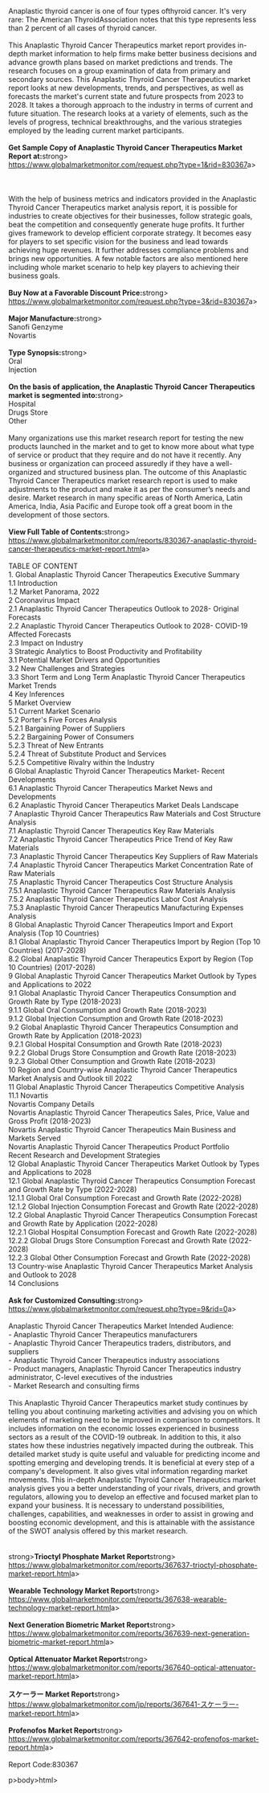 <html><body><p><br /><br />Anaplastic thyroid cancer is one of four types ofthyroid cancer. It's very rare: The American ThyroidAssociation notes that this type represents less than 2 percent of all cases of thyroid cancer.<br /><br />This Anaplastic Thyroid Cancer Therapeutics market report provides in-depth market information to help firms make better business decisions and advance growth plans based on market predictions and trends. The research focuses on a group examination of data from primary and secondary sources. This Anaplastic Thyroid Cancer Therapeutics market report looks at new developments, trends, and perspectives, as well as forecasts the market's current state and future prospects from 2023 to 2028. It takes a thorough approach to the industry in terms of current and future situation. The research looks at a variety of elements, such as the levels of progress, technical breakthroughs, and the various strategies employed by the leading current market participants.<br /><br /><strong>Get Sample Copy of Anaplastic Thyroid Cancer Therapeutics Market Report at:</strong>strong><br /><a href="https://www.globalmarketmonitor.com/request.php?type=1&amp;rid=830367">https://www.globalmarketmonitor.com/request.php?type=1&amp;rid=830367</a>a><br /><br />  <br /><br />With the help of business metrics and indicators provided in the Anaplastic Thyroid Cancer Therapeutics market analysis report, it is possible for industries to create objectives for their businesses, follow strategic goals, beat the competition and consequently generate huge profits. It further gives framework to develop efficient corporate strategy. It becomes easy for players to set specific vision for the business and lead towards achieving huge revenues. It further addresses compliance problems and brings new opportunities. A few notable factors are also mentioned here including whole market scenario to help key players to achieving their business goals. <br /><br /><strong>Buy Now at a Favorable Discount Price:</strong>strong><br /><a href="https://www.globalmarketmonitor.com/request.php?type=3&amp;rid=830367">https://www.globalmarketmonitor.com/request.php?type=3&amp;rid=830367</a>a><br /><br /><strong>Major Manufacture:</strong>strong><br /> Sanofi Genzyme <br />Novartis <br /><br /><strong>Type Synopsis:</strong>strong><br />Oral <br />Injection <br /><br /><strong>On the basis of application, the Anaplastic Thyroid Cancer Therapeutics market is segmented into:</strong>strong><br />Hospital <br />Drugs Store <br />Other <br /><br />Many organizations use this market research report for testing the new products launched in the market and to get to know more about what type of service or product that they require and do not have it recently. Any business or organization can proceed assuredly if they have a well-organized and structured business plan. The outcome of this Anaplastic Thyroid Cancer Therapeutics market research report is used to make adjustments to the product and make it as per the consumer’s needs and desire. Market research in many specific areas of North America, Latin America, India, Asia Pacific and Europe took off a great boom in the development of those sectors.<br /><br /><strong>View Full Table of Contents:</strong>strong><br /><a href="https://www.globalmarketmonitor.com/reports/830367-anaplastic-thyroid-cancer-therapeutics-market-report.html">https://www.globalmarketmonitor.com/reports/830367-anaplastic-thyroid-cancer-therapeutics-market-report.html</a>a><br /><br />TABLE OF CONTENT<br />1. Global Anaplastic Thyroid Cancer Therapeutics Executive Summary<br />1.1 Introduction<br />1.2 Market Panorama, 2022<br />2 Coronavirus Impact<br />2.1 Anaplastic Thyroid Cancer Therapeutics Outlook to 2028- Original Forecasts<br />2.2 Anaplastic Thyroid Cancer Therapeutics Outlook to 2028- COVID-19 Affected Forecasts<br />2.3 Impact on Industry<br />3 Strategic Analytics to Boost Productivity and Profitability<br />3.1 Potential Market Drivers and Opportunities<br />3.2 New Challenges and Strategies<br />3.3 Short Term and Long Term Anaplastic Thyroid Cancer Therapeutics Market Trends<br />4 Key Inferences<br />5 Market Overview<br />5.1 Current Market Scenario<br />5.2 Porter's Five Forces Analysis<br />5.2.1 Bargaining Power of Suppliers<br />5.2.2 Bargaining Power of Consumers<br />5.2.3 Threat of New Entrants<br />5.2.4 Threat of Substitute Product and Services<br />5.2.5 Competitive Rivalry within the Industry<br />6 Global Anaplastic Thyroid Cancer Therapeutics Market- Recent Developments<br />6.1 Anaplastic Thyroid Cancer Therapeutics Market News and Developments<br />6.2 Anaplastic Thyroid Cancer Therapeutics Market Deals Landscape<br />7 Anaplastic Thyroid Cancer Therapeutics Raw Materials and Cost Structure Analysis<br />7.1 Anaplastic Thyroid Cancer Therapeutics Key Raw Materials<br />7.2 Anaplastic Thyroid Cancer Therapeutics Price Trend of Key Raw Materials<br />7.3 Anaplastic Thyroid Cancer Therapeutics Key Suppliers of Raw Materials<br />7.4 Anaplastic Thyroid Cancer Therapeutics Market Concentration Rate of Raw Materials<br />7.5 Anaplastic Thyroid Cancer Therapeutics Cost Structure Analysis<br />7.5.1 Anaplastic Thyroid Cancer Therapeutics Raw Materials Analysis<br />7.5.2 Anaplastic Thyroid Cancer Therapeutics Labor Cost Analysis<br />7.5.3 Anaplastic Thyroid Cancer Therapeutics Manufacturing Expenses Analysis<br />8 Global Anaplastic Thyroid Cancer Therapeutics Import and Export Analysis (Top 10 Countries)<br />8.1 Global Anaplastic Thyroid Cancer Therapeutics Import by Region (Top 10 Countries) (2017-2028)<br />8.2 Global Anaplastic Thyroid Cancer Therapeutics Export by Region (Top 10 Countries) (2017-2028)<br />9 Global Anaplastic Thyroid Cancer Therapeutics Market Outlook by Types and Applications to 2022<br />9.1 Global Anaplastic Thyroid Cancer Therapeutics Consumption and Growth Rate by Type (2018-2023)<br />9.1.1 Global Oral Consumption and Growth Rate (2018-2023)<br />9.1.2 Global Injection Consumption and Growth Rate (2018-2023)<br />9.2 Global Anaplastic Thyroid Cancer Therapeutics Consumption and Growth Rate by Application (2018-2023)<br />9.2.1  Global Hospital Consumption and Growth Rate (2018-2023)<br />9.2.2  Global Drugs Store Consumption and Growth Rate (2018-2023)<br />9.2.3  Global Other Consumption and Growth Rate (2018-2023)<br />10 Region and Country-wise Anaplastic Thyroid Cancer Therapeutics Market Analysis and Outlook till 2022<br />11 Global Anaplastic Thyroid Cancer Therapeutics Competitive Analysis<br />11.1 Novartis<br />Novartis Company Details<br />Novartis Anaplastic Thyroid Cancer Therapeutics Sales, Price, Value and Gross Profit (2018-2023)<br />Novartis Anaplastic Thyroid Cancer Therapeutics Main Business and Markets Served<br />Novartis Anaplastic Thyroid Cancer Therapeutics Product Portfolio<br />Recent Research and Development Strategies<br />12 Global Anaplastic Thyroid Cancer Therapeutics Market Outlook by Types and Applications to 2028<br />12.1 Global Anaplastic Thyroid Cancer Therapeutics Consumption Forecast and Growth Rate by Type (2022-2028)<br />12.1.1 Global Oral Consumption Forecast and Growth Rate (2022-2028)<br />12.1.2 Global Injection Consumption Forecast and Growth Rate (2022-2028)<br />12.2 Global Anaplastic Thyroid Cancer Therapeutics Consumption Forecast and Growth Rate by Application (2022-2028)<br />12.2.1 Global Hospital Consumption Forecast and Growth Rate (2022-2028)<br />12.2.2 Global Drugs Store Consumption Forecast and Growth Rate (2022-2028)<br />12.2.3 Global Other Consumption Forecast and Growth Rate (2022-2028)<br />13 Country-wise Anaplastic Thyroid Cancer Therapeutics Market Analysis and Outlook to 2028<br />14 Conclusions<br /><br /><strong>Ask for Customized Consulting:</strong>strong><br /><a href="https://www.globalmarketmonitor.com/request.php?type=9&amp;rid=0">https://www.globalmarketmonitor.com/request.php?type=9&amp;rid=0</a>a><br /><br />Anaplastic Thyroid Cancer Therapeutics Market Intended Audience:<br />- Anaplastic Thyroid Cancer Therapeutics manufacturers<br />- Anaplastic Thyroid Cancer Therapeutics traders, distributors, and suppliers<br />- Anaplastic Thyroid Cancer Therapeutics industry associations<br />- Product managers, Anaplastic Thyroid Cancer Therapeutics industry administrator, C-level executives of the industries<br />- Market Research and consulting firms<br /><br />This Anaplastic Thyroid Cancer Therapeutics market study continues by telling you about continuing marketing activities and advising you on which elements of marketing need to be improved in comparison to competitors. It includes information on the economic losses experienced in business sectors as a result of the COVID-19 outbreak. In addition to this, it also states how these industries negatively impacted during the outbreak. This detailed market study is quite useful and valuable for predicting income and spotting emerging and developing trends. It is beneficial at every step of a company's development. It also gives vital information regarding market movements. This in-depth Anaplastic Thyroid Cancer Therapeutics market analysis gives you a better understanding of your rivals, drivers, and growth regulators, allowing you to develop an effective and focused market plan to expand your business. It is necessary to understand possibilities, challenges, capabilities, and weaknesses in order to assist in growing and boosting economic development, and this is attainable with the assistance of the SWOT analysis offered by this market research.<br /><br /><strong><br /></strong>strong><strong>Trioctyl Phosphate Market Report</strong>strong><br /><a href="https://www.globalmarketmonitor.com/reports/367637-trioctyl-phosphate-market-report.html">https://www.globalmarketmonitor.com/reports/367637-trioctyl-phosphate-market-report.html</a>a><br /><br /><strong>Wearable Technology Market Report</strong>strong><br /><a href="https://www.globalmarketmonitor.com/reports/367638-wearable-technology-market-report.html">https://www.globalmarketmonitor.com/reports/367638-wearable-technology-market-report.html</a>a><br /><br /><strong>Next Generation Biometric Market Report</strong>strong><br /><a href="https://www.globalmarketmonitor.com/reports/367639-next-generation-biometric-market-report.html">https://www.globalmarketmonitor.com/reports/367639-next-generation-biometric-market-report.html</a>a><br /><br /><strong>Optical Attenuator Market Report</strong>strong><br /><a href="https://www.globalmarketmonitor.com/reports/367640-optical-attenuator-market-report.html">https://www.globalmarketmonitor.com/reports/367640-optical-attenuator-market-report.html</a>a><br /><br /><strong>スケーラー Market Report</strong>strong><br /><a href="https://www.globalmarketmonitor.com/jp/reports/367641-スケーラー-market-report.html">https://www.globalmarketmonitor.com/jp/reports/367641-スケーラー-market-report.html</a>a><br /><br /><strong>Profenofos Market Report</strong>strong><br /><a href="https://www.globalmarketmonitor.com/reports/367642-profenofos-market-report.html">https://www.globalmarketmonitor.com/reports/367642-profenofos-market-report.html</a>a><br /><br />Report Code:830367</p>p></body>body></html>html></p></body></html>
